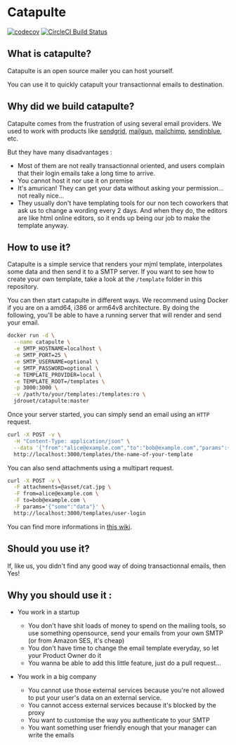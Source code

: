 # Catapulte

[![codecov](https://codecov.io/gh/jdrouet/catapulte/branch/master/graph/badge.svg)](https://codecov.io/gh/jdrouet/catapulte)
[![CircleCI Build Status](https://circleci.com/gh/jdrouet/catapulte.svg?style=shield)](https://circleci.com/gh/jdrouet/catapulte)

## What is catapulte?

Catapulte is an open source mailer you can host yourself.

You can use it to quickly catapult your transactionnal emails to destination.

## Why did we build catapulte?

Catapulte comes from the frustration of using several email providers.
We used to work with products like [sendgrid](https://sendgrid.com/),
[mailgun](https://www.mailgun.com/), [mailchimp](https://mailchimp.com/), [sendinblue](https://www.sendinblue.com/), etc.

But they have many disadvantages :

- Most of them are not really transactionnal oriented, and users complain that their login emails take a long time to arrive.
- You cannot host it nor use it on premise
- It's amurican! They can get your data without asking your permission... not really nice...
- They usually don't have templating tools for our non tech coworkers that ask us to change a wording every 2 days.
  And when they do, the editors are like html online editors, so it ends up being our job to make the template anyway.

## How to use it?

Catapulte is a simple service that renders your mjml template, interpolates some data and then send it to a SMTP server.
If you want to see how to create your own template, take a look at the `/template` folder in this repository.

You can then start catapulte in different ways. We recommend using Docker if you are on a amd64, i386 or arm64v8 architecture.
By doing the following, you'll be able to have a running server that will render and send your email.

```bash
docker run -d \
  --name catapulte \
  -e SMTP_HOSTNAME=localhost \
  -e SMTP_PORT=25 \
  -e SMTP_USERNAME=optional \
  -e SMTP_PASSWORD=optional \
  -e TEMPLATE_PROVIDER=local \
  -e TEMPLATE_ROOT=/templates \
  -p 3000:3000 \
  -v /path/to/your/templates:/templates:ro \
  jdrouet/catapulte:master
```

Once your server started, you can simply send an email using an `HTTP` request.

```bash
curl -X POST -v \
  -H "Content-Type: application/json" \
  --data '{"from":"alice@example.com","to":"bob@example.com","params":{"some":"data"}}' \
  http://localhost:3000/templates/the-name-of-your-template
```

You can also send attachments using a multipart request.

```bash
curl -X POST -v \
  -F attachments=@asset/cat.jpg \
  -F from=alice@example.com \
  -F to=bob@example.com \
  -F params='{"some":"data"}' \
  http://localhost:3000/templates/user-login
```

You can find more informations in [this wiki](./wiki/template-provider.md).

## Should you use it?

If, like us, you didn't find any good way of doing transactionnal emails, then Yes!

## Why you should use it :

- You work in a startup

  - You don't have shit loads of money to spend on the mailing tools, so use something opensource, send your emails from your own SMTP (or from Amazon SES, it's cheap)
  - You don't have time to change the email template everyday, so let your Product Owner do it
  - You wanna be able to add this little feature, just do a pull request...

- You work in a big company

  - You cannot use those external services because you're not allowed to put your user's data on an external service.
  - You cannot access external services because it's blocked by the proxy
  - You want to customise the way you authenticate to your SMTP
  - You want something user friendly enough that your manager can write the emails
